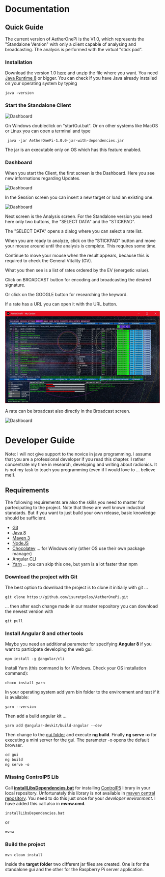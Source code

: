 # Documentation
## Quick Guide
The current version of AetherOnePi is the V1.0, which represents the "Standalone Version" with only a client capable of analysing and broadcasting. The analysis is performed with the virtual "stick pad".

### Installation
Download the version 1.0 [here](https://github.com/isuretpolos/AetherOnePi/releases/tag/1.0) and unzip the file where you want.
You need [Java Runtime 8](https://java.com/en/download/help/download_options.xml) or bigger. You can check if you have Java already installed on your operating system by typing

    java -version

### Start the Standalone Client
 ![Dashboard](https://raw.githubusercontent.com/isuretpolos/AetherOnePi/master/documentation/screenshots/startGuiBat.JPG)
 
 On Windows doubleclick on "startGui.bat". Or on other systems like MacOS or Linux you can open a terminal and type
 
     java -jar AetherOnePi-1.0.0-jar-with-dependencies.jar
     
 The jar is an executable only on OS which has this feature enabled.

### Dashboard
When you start the Client, the first screen is the Dashboard. Here you see new informations regarding Updates.

![Dashboard](https://raw.githubusercontent.com/isuretpolos/AetherOnePi/master/documentation/screenshots/dashboard.jpg)

In the Session screen you can insert a new target or load an existing one.

![Dashboard](https://raw.githubusercontent.com/isuretpolos/AetherOnePi/master/documentation/screenshots/session.jpg)

Next screen is the Analysis screen. For the Standalone version you need here only two buttons, the "SELECT DATA" and the "STICKPAD".

The "SELECT DATA" opens a dialog where you can select a rate list.

When you are ready to analyze, click on the "STICKPAD" button and move your mouse around until the analysis is complete. This requires some time.

Continue to move your mouse when the result appears, because this is required to check the General Vitality (GV).

What you then see is a list of rates ordered by the EV (energetic value).

Click on BROADCAST button for encoding and broadcasting the desired signature.

Or click on the GOOGLE button for researching the keyword.

If a rate has a URL you can open it with the URL button.

![Dashboard](https://raw.githubusercontent.com/isuretpolos/AetherOnePi/master/documentation/screenshots/analysis.jpg)

A rate can be broadcast also directly in the Broadcast screen. 

![Dashboard](https://raw.githubusercontent.com/isuretpolos/AetherOnePi/master/documentation/screenshots/broadcast.jpg)

# Developer Guide
Note: I will not give support to the novice in java programming.
I assume that you are a professional developer if you read this chapter.
I rather concentrate my time in research, developing and writing about radionics.
It is not my task to teach you programming (even if I would love to ... believe me!).

## Requirements
The following requirements are also the skills you need to master for partecipating to the project. Note that these are well known industrial standards.
But if you want to just build your own release, basic knowledge should be sufficient.

- [Git](https://git-scm.com/downloads)
- [Java 8](https://www.oracle.com/technetwork/java/javase/downloads/jdk8-downloads-2133151.html)
- [Maven 3](https://maven.apache.org/download.cgi)
- [NodeJS](https://nodejs.org/en/download/)
- [Chocolatey](https://chocolatey.org/) ... for Windows only (other OS use their own package manager)
- [Angular CLI](https://angular.io/guide/quickstart)
- [Yarn](https://yarnpkg.com/lang/en/docs/install/) ... you can skip this one, but yarn is a lot faster than npm

### Download the project with Git
The best option to download the project is to clone it initially with git ... 

    git clone https://github.com/isuretpolos/AetherOnePi.git
    
... then after each change made in our master repository you can download the newest version with 

    git pull

### Install Angular 8 and other tools
Maybe you need an additional parameter for specifying **Angular 8** if you want to participate developing the web gui.

    npm install -g @angular/cli

Install Yarn (this command is for Windows. Check your OS installation command):
    
    choco install yarn
    
In your operating system add yarn bin folder to the environment and test if it is available:

    yarn --version

Then add a build angular kit ...

    yarn add @angular-devkit/build-angular --dev

Then change to the [gui folder](../gui) and execute **ng build**.
Finally **ng serve -o** for executing a mini server for the gui. The parameter -o opens the default browser.

    cd gui
    ng build
    ng serve -o

### Missing ControlP5 Lib
Call **[installLibsDependencies.bat](../installLibsDependencies.bat)** for installing [ControlP5](http://www.sojamo.de/libraries/controlP5/) library in your local repository. Unfortunately this library is not available in [maven central repository](https://www.tutorialspoint.com/maven/maven_repositories.htm). You need to do this just once for your *developer environment*. I have added this call also in **mvnw.cmd**.

    installLibsDependencies.bat
    
or 

    mvnw

### Build the project
    mvn clean install

Inside the **target folder** two different jar files are created. One is for the standalone gui and the other for the Raspberry Pi server application.
